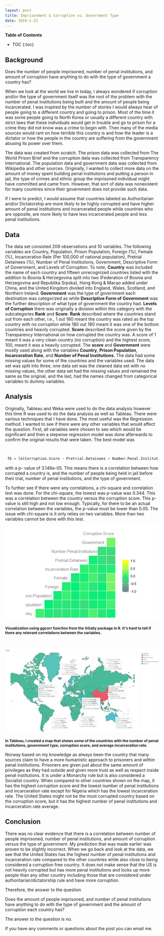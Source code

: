 ```yaml
---
layout: post
title: Imprisonment & Corruption vs. Government Type
date: 2019-1-23
---
```


**Table of Contents**
* TOC
{:toc}

## Background

Does the number of people imprisoned, number of penal institutions, and amount of corruption have anything to do with the type of government a country has?

When we look at the world we live in today, I always wondered if corruption and/or the type of government itself was the root of the problem with the number of penal institutions being built and the amount of people being incarcerated. I was inspired by the number of stories I would always hear of people going to a different country and going to prison. Most of the time it was some people going to North Korea or usually a different country with strict laws that these individuals would get in trouble and go to prison for a crime they did not know was a crime to begin with. Then many of the media sources would rant on how terrible this country is and how the leader is a dictator or how the people in the country are suffering from the government abusing its power over them. 

The data was created from scratch. The prison data was collected from The World Prison Brief and the corruption data was collected from Transparency International. The population data and government data was collected from Wikipedia and other sources. Originally, I wanted to collect more data on the amount of money spent building penal institutions and putting a person in jail, the type of crimes and ethnic group the imprisoned individual might have committed and came from. However, that sort of data was nonexistent for many countries since their government does not provide such data. 

If I were to predict, I would assume that countries labeled as Authoritarian and/or Dictatorship are more likely to be highly corrupted and have higher amount of penal institutions and incarcerated people while countries who are opposite, are more likely to have less incarcerated people and less penal institutions.
  
## Data

The data set consisted 209 observations and 10 variables. The following variables are Country, Population, Prison Population, Foreign (%), Female (%), Incarceration Rate (Per 100,000 of national population), Pretrial Detainees (%), Number of Penal Institutions, Government, Descriptive Form of Government, and Levels of Corruption. To note, **Country** was included the name of each country and fifteen unrecognized countries listed with the addition to Bosnia & Herzegovina split into two (Federation of Bosnia and Herzegovina and Republika Srpska), Hong Kong & Macao added under China, and the United Kingdom divided into England, Wales, Scotland, and Northern Ireland. **Government** was the type of government each destination was categorized as while **Descriptive Form of Government** was the further description of what type of government the country had. **Levels of Corruption** there was originally a division within this category with the subcategories **Rank** and **Score**. **Rank** described where the countries stand out from each other, i.e., 1 out 180 meant the country was rated as the top country with no corruption while 180 out 180 meant it was one of the bottom countries and heavily corrupted. **Score** described the score given by the Transparency International on how corrupted the country was. A score of 1 meant it was a very clean country (no corruption) and the highest score, 100, meant it was a heavily corrupted. The **score** and **Government** were mostly used along with the variables **Country**, **Prison Population**, **Incarceration Rate**, and **Number of Penal Institutions**. The data had some missing values for some of the countries and the variables used. The data set was split into three, one data set was the cleaned data set with no missing values, the other data set had the missing values and remained the same as the original, and the last, had the names changed from categorical variables to dummy variables.
 
## Analysis

Originally, Tableau and Weka were used to do the data analysis however this time R was used to do the data analysis as well as Tableau. 
There were various techniques that I have done. The most useful was the Regression method. I wanted to see if there were any other variables that would affect the question. First, all variables were chosen to see which would be significant and then a stepwise regression model was done afterwards to confirm the original results that were taken. The best model was 

<br>

```r
 f6 = lm(Corruption.Score ~ Pretrial.Detainees + Number.Penal.Institutions + Government, data = icg)
```

with a p- value of 3.146e-05. This means there is a correlation between how corrupted a country is, and the number of people being held in jail before their trial, number of penal institutions, and the type of government. 

To further see if there were any correlations, a chi-square and correlation test was done. For the chi-square, the lowest was p-value was 0.344. This was a correlation between the country versus the corruption score. This p-value is still high and not low enough. Typically, for there to be an actual correlation between the variables, the p-value must be lower than 0.05. The issue with chi-square is it only relies on two variables. More than two variables cannot be done with this test. 

![GGally_cor.png](/img/GGally_cor.png)

<p style="font-size: 12px;font-weight:bold"> Visualization using ggcorr function from the GGally package in R. It's hard to tell if there any relevant correlations between the variables.</p>
&nbsp;&nbsp;&nbsp;&nbsp;

![Map](/img/Map.png)


<p style="font-size: 12px;font-weight:bold"> In Tableau, I created a map that shows some of the countries with the number of penal institutions, government type, corruption score, and average incarceration rate.</p>

Norway based on my knowledge as always been the country that many sources claim to have a more humanistic approach to prisoners and within penal institutions. Prisoners are given just about the same amount of privileges as they had outside and given more trust as well as respect inside penal institutions. It is under a Monarchy rule but is also considered a Socialist country. When compared to other countries shown on the map, it has the highest corruption score and the lowest number of penal institutions and incarceration rate except for Nigeria which has the lowest incarceration rate. The United States might not be the most corrupted country based on the corruption score, but it has the highest number of penal institutions and incarceration rate average. 

## Conclusion

There was no clear evidence that there is a correlation between number of people imprisoned, number of penal institutions, and amount of corruption versus the type of government. My prediction that was made earlier was proven to be slightly incorrect. When we go back and look at the data, we see that the United States has the highest number of penal institutions and incarceration rate compared to the other countries while also close to being considered a corruption free country. It does not make sense that the US is not heavily corrupted but has more penal institutions and locks up more people than any other country including those that are considered under authoritarian/dictatorship rule and have more corruption. 

Therefore, the answer to the question 

Does the amount of people imprisoned, and number of penal institutions have anything to do with the type of government and the amount of corruption each country has?

The answer to the question is no.


If you have any comments or questions about the post you can email me.
&nbsp;&nbsp;&nbsp;&nbsp;
